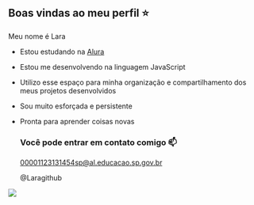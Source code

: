 ## Boas vindas ao meu perfil ⭐

Meu nome é Lara

- Estou estudando na [Alura](https://www.alura.com.br)
- Estou me desenvolvendo na linguagem JavaScript
- Utilizo esse espaço para minha organização e compartilhamento dos meus projetos desenvolvidos
- Sou muito esforçada e persistente
- Pronta para aprender coisas novas

  ### Você pode entrar em contato comigo 📫

  00001123131454sp@al.educacao.sp.gov.br

  @Laragithub

![]( https://media1.tenor.com/m/N7qY2ad4n7UAAAAC/cat-flowers.gif)
  
